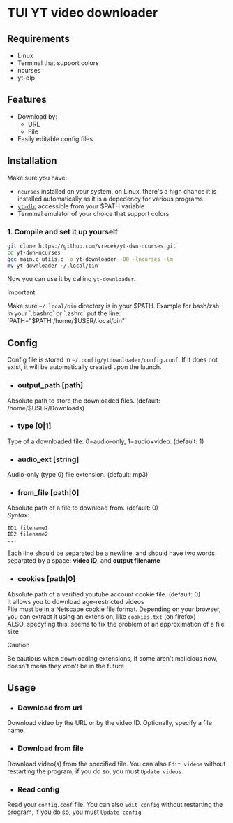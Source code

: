 # TUI YT video downloader

## Requirements
- Linux  
- Terminal that support colors  
- ncurses  
- yt-dlp


## Features
- Download by:  
    - URL
    - File
- Easily editable config files


## Installation
Make sure you have:
- `ncurses` installed on your system, on Linux, there's a high chance it is installed automatically as it is a depedency for various programs
- [`yt-dlp`](https://github.com/yt-dlp/yt-dlp) accessible from your $PATH variable
- Terminal emulator of your choice that support colors

### 1. Compile and set it up yourself
```bash
git clone https://github.com/vrecek/yt-dwn-ncurses.git
cd yt-dwn-ncurses
gcc main.c utils.c -o yt-downloader -O0 -lncurses -lm
mv yt-downloader ~/.local/bin
```
Now you can use it by calling `yt-downloader`.
> [!IMPORTANT]
> Make sure `~/.local/bin` directory is in your $PATH.  
> Example for bash/zsh: In your `.bashrc` or `.zshrc` put the line: `PATH="$PATH:/home/$USER/.local/bin"`  

## Config
Config file is stored in `~/.config/ytdownloader/config.conf`. If it does not exist, it will be automatically created upon the launch.

- ### output_path [path]
Absolute path to store the downloaded files. (default: /home/$USER/Downloads)

- ### type [0|1]
Type of a downloaded file: 0=audio-only, 1=audio+video. (default: 1)

- ### audio_ext [string]
Audio-only (type 0) file extension. (default: mp3)

- ### from_file [path|0]
Absolute path of a file to download from. (default: 0)  
*Syntax:*
```
ID1 filename1
ID2 filename2
...
```
Each line should be separated be a newline, and should have two words separated by a space: **video ID**, and **output filename**

- ### cookies [path|0]
Absolute path of a verified youtube account cookie file. (default: 0)  
It allows you to download age-restricted videos  
File must be in a Netscape cookie file format. Depending on your browser, you can extract it using an extension, like `cookies.txt` (on firefox)  
ALSO, specyfing this, seems to fix the problem of an approximation of a file size
> [!CAUTION]
> Be cautious when downloading extensions, if some aren't malicious now, doesn't mean they won't be in the future

## Usage
- ### Download from url  
Download video by the URL or by the video ID. Optionally, specify a file name.  
- ### Download from file  
Download video(s) from the specified file. You can also `Edit videos` without restarting the program, if you do so, you must `Update videos`  
- ### Read config  
Read your `config.conf` file. You can also `Edit config` without restarting the program, if you do so, you must `Update config`  
